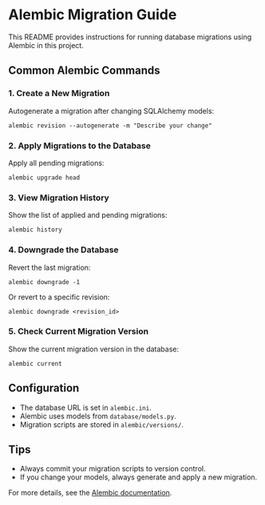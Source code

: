 # Alembic Migration Guide

This README provides instructions for running database migrations using Alembic in this project.

## Common Alembic Commands

### 1. Create a New Migration
Autogenerate a migration after changing SQLAlchemy models:
```
alembic revision --autogenerate -m "Describe your change"
```

### 2. Apply Migrations to the Database
Apply all pending migrations:
```
alembic upgrade head
```

### 3. View Migration History
Show the list of applied and pending migrations:
```
alembic history
```

### 4. Downgrade the Database
Revert the last migration:
```
alembic downgrade -1
```
Or revert to a specific revision:
```
alembic downgrade <revision_id>
```

### 5. Check Current Migration Version
Show the current migration version in the database:
```
alembic current
```

## Configuration
- The database URL is set in `alembic.ini`.
- Alembic uses models from `database/models.py`.
- Migration scripts are stored in `alembic/versions/`.

## Tips
- Always commit your migration scripts to version control.
- If you change your models, always generate and apply a new migration.

For more details, see the [Alembic documentation](https://alembic.sqlalchemy.org/en/latest/).

